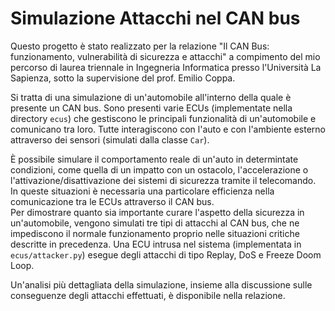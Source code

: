 # Simulazione Attacchi nel CAN bus

Questo progetto è stato realizzato per la relazione "Il CAN Bus: funzionamento, vulnerabilità di
sicurezza e attacchi" a compimento del mio percorso di laurea triennale in Ingegneria Informatica presso l'Università
La Sapienza, sotto la supervisione del prof. Emilio Coppa.

Si tratta di una simulazione di un'automobile all'interno della quale è presente un CAN bus. Sono presenti varie ECUs
(implementate nella directory `ecus`) che gestiscono le principali funzionalità di un'automobile e comunicano tra loro.
Tutte interagiscono con l'auto e con l'ambiente esterno attraverso dei sensori (simulati dalla classe `Car`).

È possibile simulare il comportamento reale di un'auto in determintate condizioni, come quella di un impatto con un
ostacolo, l'accelerazione o l'attivazione/disattivazione dei sistemi di sicurezza tramite il telecomando.
In queste situazioni è necessaria una particolare efficienza nella comunicazione tra le ECUs attraverso il CAN bus.
<br> Per dimostrare quanto sia importante curare l'aspetto della sicurezza in un'automobile, vengono simulati tre tipi
di attacchi al CAN bus, che ne impediscono il normale funzionamento proprio nelle situazioni critiche descritte in
precedenza. Una ECU intrusa nel sistema (implementata in `ecus/attacker.py`) esegue degli attacchi di tipo Replay, DoS e Freeze Doom Loop.

Un'analisi più dettagliata della simulazione, insieme alla discussione sulle conseguenze degli attacchi effettuati,
è disponibile nella relazione.